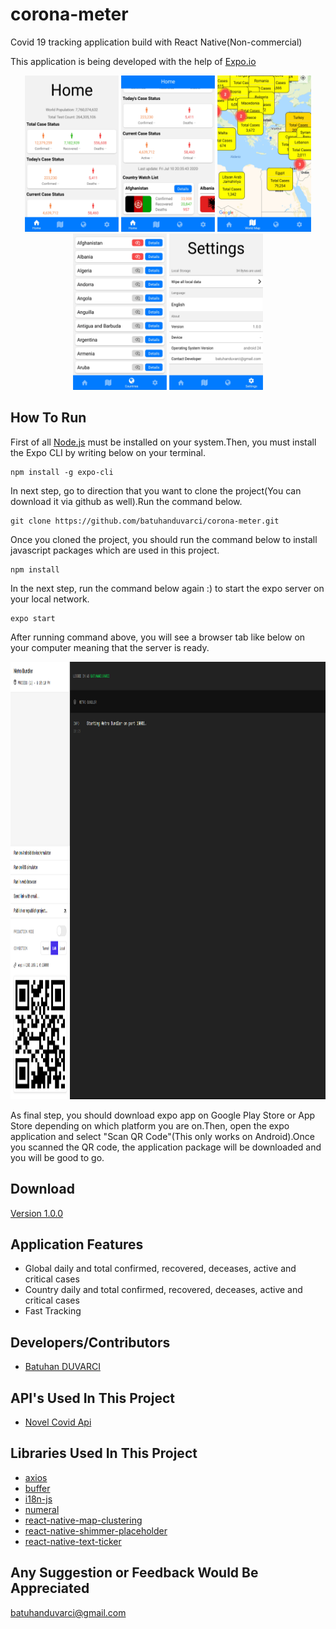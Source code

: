 # corona-meter

Covid 19 tracking application build with React Native(Non-commercial)

This application is being developed with the help of [Expo.io](https://expo.io/)

<div align="center">
<img width="150" height="250" src="assets/example/ss1.png">
<img width="150" height="250" src="assets/example/ss2.png">
<img width="150" height="250" src="assets/example/ss3.png">
<img width="150" height="250" src="assets/example/ss4.png">
<img width="150" height="250" src="assets/example/ss5.png">
</div>

## How To Run

First of all [Node.js](https://nodejs.org/en/download/) must be installed on your system.Then, you must install the Expo CLI by writing below on your terminal.

```
npm install -g expo-cli
```

In next step, go to direction that you want to clone the project(You can download it via github as well).Run the command below.

```
git clone https://github.com/batuhanduvarci/corona-meter.git
```

Once you cloned the project, you should run the command below to install javascript packages which are used in this project.

```
npm install
```

In the next step, run the command below again :) to start the expo server on your local network.

```
expo start
```

After running command above, you will see a browser tab like below on your computer meaning that the server is ready.

<div align="center">
<img width="1000" height="700" src="assets/example/expo-sample.png">
</div>

As final step, you should download expo app on Google Play Store or App Store depending on which platform you are on.Then, open the expo application and select "Scan QR Code"(This only works on Android).Once you scanned the QR code, the application package will be downloaded and you will be good to go.

## Download

[Version 1.0.0](https://tinyurl.com/corona-meter)

## Application Features

- Global daily and total confirmed, recovered, deceases, active and critical cases
- Country daily and total confirmed, recovered, deceases, active and critical cases
- Fast Tracking

## Developers/Contributors

- [Batuhan DUVARCI](https://www.linkedin.com/in/batuhan-duvarci-562036155/)

## API's Used In This Project

- [Novel Covid Api](https://github.com/NovelCOVID/API)

## Libraries Used In This Project

- [axios](https://github.com/axios/axios)
- [buffer](https://github.com/feross/buffer)
- [i18n-js](https://github.com/fnando/i18n-js)
- [numeral](http://numeraljs.com)
- [react-native-map-clustering](https://github.com/venits/react-native-map-clustering#readme)
- [react-native-shimmer-placeholder](https://github.com/tomzaku/react-native-shimmer-placeholder#readme)
- [react-native-text-ticker](https://github.com/deanhet/react-native-text-ticker/)

## Any Suggestion or Feedback Would Be Appreciated

[batuhanduvarci@gmail.com](mailto:batuhanduvarci@gmail.com)
